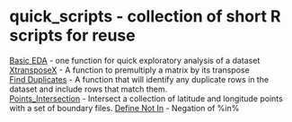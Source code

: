 # quick_scripts - collection of short R scripts for reuse  

[Basic EDA](https://github.com/RQuinn78/quick_scripts/blob/master/Exploratory%20Analysis.R) - one function for quick exploratory analysis of a dataset  
[XtransposeX](https://github.com/RQuinn78/quick_scripts/blob/master/XtransposeX.R) - A function to premultiply a matrix by its transpose  
[Find Duplicates](https://github.com/RQuinn78/quick_scripts/blob/master/find_duplicates.R) - A function that will identify any duplicate rows in the dataset and include rows that match them.  
[Points_Intersection](https://github.com/RQuinn78/quick_scripts/blob/master/points_intersection.R) - Intersect a collection of latitude and longitude points with a set of boundary files.
[Define Not In](https://github.com/RQuinn78/quick_scripts/blob/master/NotIn_define) - Negation of %in%
